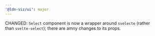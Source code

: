 ```yaml
---
'@ldn-viz/ui': major
---
```


CHANGED: `Select` component is now a wrapper around `svelecte` (rather than `svelte-select`); there are amny changes to its props.
